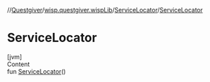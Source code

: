 //[Questgiver](../../index.md)/[wisp.questgiver.wispLib](../index.md)/[ServiceLocator](index.md)/[ServiceLocator](-service-locator.md)



# ServiceLocator  
[jvm]  
Content  
fun [ServiceLocator](-service-locator.md)()  



